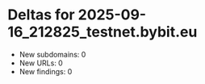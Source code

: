 # Deltas for 2025-09-16_212825_testnet.bybit.eu
- New subdomains: 0
- New URLs: 0
- New findings: 0
